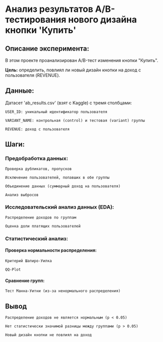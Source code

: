 # Анализ результатов A/B-тестирования нового дизайна кнопки 'Купить'

## Описание эксперимента:
В этом проекте проанализирован A/B-тест изменения кнопки "Купить".

**Цель:** определить, повлиял ли новый дизайн кнопки на доход с пользователя (REVENUE).

## Данные:
Датасет 'ab_results.csv' (взят с Kaggle) с тремя столбцами:

    USER_ID: уникальный идентификатор пользователя

    VARIANT_NAME: контрольная (control) и тестовая (variant) группы

    REVENUE: доход с пользователя

## Шаги:
### Предобработка данных:

    Проверка дубликатов, пропусков

    Исключение пользователей, попавших в обе группы

    Объединение данных (суммарный доход на пользователя)

    Анализ выбросов
### Исследовательский анализ данных (EDA):

    Распределение доходов по группам

    Оценка доли платящих пользователей
### Статистический анализ:
  #### Проверка нормальности распределения:
    Критерий Шапиро-Уилка

    QQ-Plot
  #### Сравнение групп:
    Тест Манна-Уитни (из-за ненормального распределения)
## Вывод

    Распределение доходов не является нормальным (p < 0.05)

    Нет статистически значимой разницы между группами (p > 0.05)

    Новый дизайн кнопки не повлиял на доход

